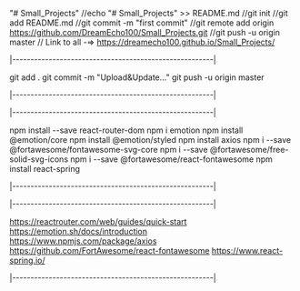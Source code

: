 "# Small_Projects" 
//echo "# Small_Projects" >> README.md
//git init
//git add README.md
//git commit -m "first commit"
//git remote add origin https://github.com/DreamEcho100/Small_Projects.git
//git push -u origin master
// Link to all -=> https://dreamecho100.github.io/Small_Projects/

|-------------------------------------------------------|

git add .
git commit -m "Upload&Update..."
git push -u origin master

|-------------------------------------------------------|

|-------------------------------------------------------|

npm install --save react-router-dom
npm i emotion
npm install @emotion/core
npm install @emotion/styled
npm install axios
npm i --save @fortawesome/fontawesome-svg-core
npm i --save @fortawesome/free-solid-svg-icons
npm i --save @fortawesome/react-fontawesome
npm install react-spring

|-------------------------------------------------------|

|-------------------------------------------------------|

https://reactrouter.com/web/guides/quick-start
https://emotion.sh/docs/introduction
https://www.npmjs.com/package/axios
https://github.com/FortAwesome/react-fontawesome
https://www.react-spring.io/

|-------------------------------------------------------|